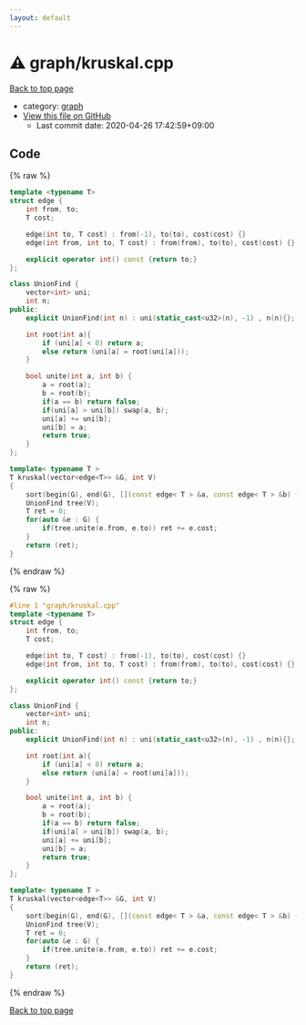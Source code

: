 ```yaml
---
layout: default
---
```


<!-- mathjax config similar to math.stackexchange -->
<script type="text/javascript" async
  src="https://cdnjs.cloudflare.com/ajax/libs/mathjax/2.7.5/MathJax.js?config=TeX-MML-AM_CHTML">
</script>
<script type="text/x-mathjax-config">
  MathJax.Hub.Config({
    TeX: { equationNumbers: { autoNumber: "AMS" }},
    tex2jax: {
      inlineMath: [ ['$','$'] ],
      processEscapes: true
    },
    "HTML-CSS": { matchFontHeight: false },
    displayAlign: "left",
    displayIndent: "2em"
  });
</script>

<script type="text/javascript" src="https://cdnjs.cloudflare.com/ajax/libs/jquery/3.4.1/jquery.min.js"></script>
<script src="https://cdn.jsdelivr.net/npm/jquery-balloon-js@1.1.2/jquery.balloon.min.js" integrity="sha256-ZEYs9VrgAeNuPvs15E39OsyOJaIkXEEt10fzxJ20+2I=" crossorigin="anonymous"></script>
<script type="text/javascript" src="../../assets/js/copy-button.js"></script>
<link rel="stylesheet" href="../../assets/css/copy-button.css" />


# :warning: graph/kruskal.cpp

<a href="../../index.html">Back to top page</a>

* category: <a href="../../index.html#f8b0b924ebd7046dbfa85a856e4682c8">graph</a>
* <a href="{{ site.github.repository_url }}/blob/master/graph/kruskal.cpp">View this file on GitHub</a>
    - Last commit date: 2020-04-26 17:42:59+09:00




## Code

<a id="unbundled"></a>
{% raw %}
```cpp
template <typename T>
struct edge {
    int from, to;
    T cost;

    edge(int to, T cost) : from(-1), to(to), cost(cost) {}
    edge(int from, int to, T cost) : from(from), to(to), cost(cost) {}

    explicit operator int() const {return to;}
};

class UnionFind {
    vector<int> uni;
    int n;
public:
    explicit UnionFind(int n) : uni(static_cast<u32>(n), -1) , n(n){};

    int root(int a){
        if (uni[a] < 0) return a;
        else return (uni[a] = root(uni[a]));
    }

    bool unite(int a, int b) {
        a = root(a);
        b = root(b);
        if(a == b) return false;
        if(uni[a] > uni[b]) swap(a, b);
        uni[a] += uni[b];
        uni[b] = a;
        return true;
    }
};

template< typename T >
T kruskal(vector<edge<T>> &G, int V)
{
    sort(begin(G), end(G), [](const edge< T > &a, const edge< T > &b) { return (a.cost < b.cost); });
    UnionFind tree(V);
    T ret = 0;
    for(auto &e : G) {
        if(tree.unite(e.from, e.to)) ret += e.cost;
    }
    return (ret);
}
```
{% endraw %}

<a id="bundled"></a>
{% raw %}
```cpp
#line 1 "graph/kruskal.cpp"
template <typename T>
struct edge {
    int from, to;
    T cost;

    edge(int to, T cost) : from(-1), to(to), cost(cost) {}
    edge(int from, int to, T cost) : from(from), to(to), cost(cost) {}

    explicit operator int() const {return to;}
};

class UnionFind {
    vector<int> uni;
    int n;
public:
    explicit UnionFind(int n) : uni(static_cast<u32>(n), -1) , n(n){};

    int root(int a){
        if (uni[a] < 0) return a;
        else return (uni[a] = root(uni[a]));
    }

    bool unite(int a, int b) {
        a = root(a);
        b = root(b);
        if(a == b) return false;
        if(uni[a] > uni[b]) swap(a, b);
        uni[a] += uni[b];
        uni[b] = a;
        return true;
    }
};

template< typename T >
T kruskal(vector<edge<T>> &G, int V)
{
    sort(begin(G), end(G), [](const edge< T > &a, const edge< T > &b) { return (a.cost < b.cost); });
    UnionFind tree(V);
    T ret = 0;
    for(auto &e : G) {
        if(tree.unite(e.from, e.to)) ret += e.cost;
    }
    return (ret);
}

```
{% endraw %}

<a href="../../index.html">Back to top page</a>

